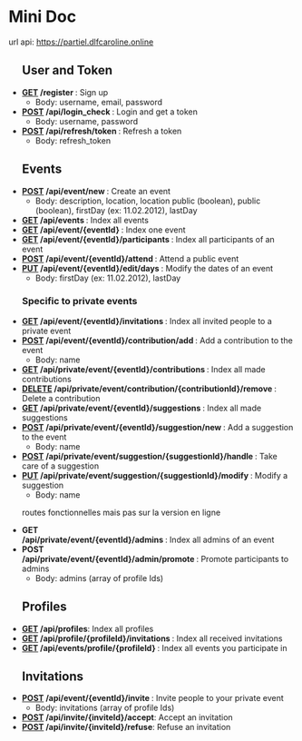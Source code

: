    <h1>Mini Doc</h1>
   <p>url api: <a href="https://partiel.dlfcaroline.online">https://partiel.dlfcaroline.online</a></p>

<ul>
   <h2>User and Token</h2>
   <li><strong><u>GET</u> /register </strong>: Sign up
      <ul>
         <li>Body: username, email, password</li>
      </ul>
   </li>
   <li><strong><u>POST</u> /api/login_check </strong>: Login and get a token
      <ul>
         <li>Body: username, password</li>
      </ul>
   </li>
   <li><strong><u>POST</u> /api/refresh/token </strong>: Refresh a token
      <ul>
         <li>Body: refresh_token</li>
      </ul>
   </li>
</ul>

<ul>
   <h2>Events</h2>
   <li><strong><u>POST</u> /api/event/new </strong>: Create an event
      <ul>
         <li>Body: description, location, location public (boolean), public (boolean), firstDay (ex: 11.02.2012), lastDay</li>
      </ul>
   </li>
   <li><strong><u>GET</u> /api/events </strong>: Index all events</li>
   <li><strong><u>GET</u> /api/event/{eventId} </strong>: Index one event</li>
   <li><strong><u>GET</u> /api/event/{eventId}/participants </strong>: Index all participants of an event</li>
   <li><strong><u>POST</u> /api/event/{eventId}/attend </strong>: Attend a public event</li>
   <li><strong><u>PUT</u> /api/event/{eventId}/edit/days </strong>: Modify the dates of an event
      <ul>
         <li>Body: firstDay (ex: 11.02.2012), lastDay</li>
      </ul>
   </li>
   <h3>Specific to private events</h3>
   <li><strong><u>GET</u> /api/event/{eventId}/invitations </strong>: Index all invited people to a private event</li>
   <li><strong><u>POST</u> /api/event/{eventId}/contribution/add </strong>: Add a contribution to the event
      <ul>
         <li>Body: name</li>
      </ul>
   </li>
   <li><strong><u>GET</u> /api/private/event/{eventId}/contributions </strong>: Index all made contributions</li>
   <li><strong><u>DELETE</u> /api/private/event/contribution/{contributionId}/remove </strong>: Delete a contribution</li>
   <li><strong><u>GET</u> /api/private/event/{eventId}/suggestions </strong>: Index all made suggestions</li>
   <li><strong><u>POST</u> /api/private/event/{eventId}/suggestion/new </strong>: Add a suggestion to the event
      <ul>
         <li>Body: name</li>
      </ul>
   </li>
   <li><strong><u>POST</u> /api/private/event/suggestion/{suggestionId}/handle </strong>: Take care of a suggestion</li>
   <li><strong><u>PUT</u> /api/private/event/suggestion/{suggestionId}/modify </strong>: Modify a suggestion
      <ul>
         <li>Body: name</li>
      </ul>
   </li>

   <p>routes fonctionnelles mais pas sur la version en ligne</p>
      <li><strong> <div class="btn btn-success">GET</div> /api/private/event/{eventId}/admins </strong>: Index all admins of an event</li>
   <li><strong> <div class="btn btn-primary">POST</div> /api/private/event/{eventId}/admin/promote </strong>: Promote participants to admins
      <ul>
         <li>Body: admins (array of profile Ids)</li>
      </ul>
   </li>


</ul>

<ul>
   <h2>Profiles</h2>
   <li><strong><u>GET</u> /api/profiles</strong>: Index all profiles</li>
   <li><strong><u>GET</u> /api/profile/{profileId}/invitations </strong>: Index all received invitations</li>
   <li><strong><u>GET</u> /api/events/profile/{profileId} </strong>: Index all events you participate in</li>
</ul>

<ul>
   <h2>Invitations</h2>
   <li><strong><u>POST</u> /api/event/{eventId}/invite </strong>: Invite people to your private event
      <ul>
         <li>Body: invitations (array of profile Ids)</li>
      </ul>
   </li>
   <li><strong><u>POST</u> /api/invite/{inviteId}/accept</strong>: Accept an invitation</li>
   <li><strong><u>POST</u> /api/invite/{inviteId}/refuse</strong>: Refuse an invitation</li>
</ul>
